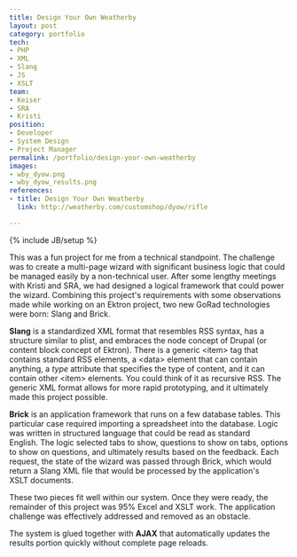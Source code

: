 ```yaml
---
title: Design Your Own Weatherby
layout: post
category: portfolio
tech:
- PHP
- XML
- Slang
- JS
- XSLT
team:
- Keiser
- SRA
- Kristi
position:
- Developer
- System Design
- Project Manager
permalink: /portfolio/design-your-own-weatherby
images:
- wby_dyow.png
- wby_dyow_results.png
references:
- title: Design Your Own Weatherby
  link: http://weatherby.com/customshop/dyow/rifle

---
```

{% include JB/setup %}
<div id="node-7" class="node node-portfolio node-promoted">
  <div class="content clearfix">
    <div class="field field-name-body field-type-text-with-summary field-label-hidden"><div class="field-items"><div class="field-item even"><p>This was a fun project for me from a technical standpoint. The challenge was to create a multi-page wizard with significant business logic that could be managed easily by a non-technical user. After some lengthy meetings with Kristi and SRA, we had designed a logical framework that could power the wizard. Combining this project's requirements with some observations made while working on an Ektron project, two new GoRad technologies were born: Slang and Brick.</p>
<p><strong>Slang</strong> is a standardized XML format that resembles RSS syntax, has a structure similar to plist, and embraces the node concept of Drupal (or content block concept of Ektron). There is a generic &lt;item&gt; tag that contains standard RSS elements, a &lt;data&gt; element that can contain anything, a <em>type</em> attribute that specifies the type of content, and it can contain other &lt;item&gt; elements. You could think of it as recursive RSS. The generic XML format allows for more rapid prototyping, and it ultimately made this project possible.</p>
<p><strong>Brick</strong> is an application framework that runs on a few database tables. This particular case required importing a spreadsheet into the database. Logic was written in structured language that could be read as standard English. The logic selected tabs to show, questions to show on tabs, options to show on questions, and ultimately results based on the feedback. Each request, the state of the wizard was passed through Brick, which would return a Slang XML file that would be processed by the application's XSLT documents.</p>
<p>These two pieces fit well within our system. Once they were ready, the remainder of this project was 95% Excel and XSLT work. The application challenge was effectively addressed and removed as an obstacle.</p>
<p>The system is glued together with <strong>AJAX</strong> that automatically updates the results portion quickly without complete page reloads.</p></div></div></div>  </div>
</div>
